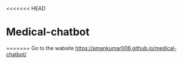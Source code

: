 <<<<<<< HEAD
# Medical-chatbot

=======
Go to the wabsite 
https://amankumar006.github.io/medical-chatbot/
>>>>>>> 
